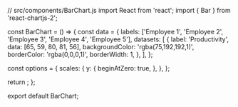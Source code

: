 // src/components/BarChart.js
import React from 'react';
import { Bar } from 'react-chartjs-2';

const BarChart = () => {
  const data = {
    labels: ['Employee 1', 'Employee 2', 'Employee 3', 'Employee 4', 'Employee 5'],
    datasets: [
      {
        label: 'Productivity',
        data: [65, 59, 80, 81, 56],
        backgroundColor: 'rgba(75,192,192,1)',
        borderColor: 'rgba(0,0,0,1)',
        borderWidth: 1,
      },
    ],
  };

  const options = {
    scales: {
      y: {
        beginAtZero: true,
      },
    },
  };

  return <Bar data={data} options={options} />;
};

export default BarChart;
